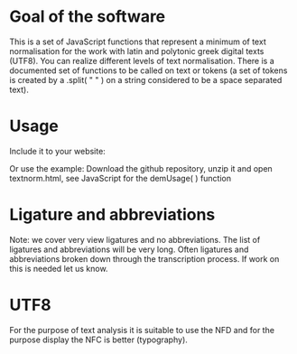# Goal of the software

This is a set of JavaScript functions that represent a minimum of text normalisation for the work with latin and polytonic greek digital texts (UTF8). You can realize different levels of text normalisation. There is a documented set of functions to be called on text or tokens (a set of tokens is created by a  .split( " " ) on a string considered to be a space separated text). 

# Usage

Include it to your website: <script type="text/javascript" src="js/textnorm.js"></script>

Or use the example: Download the github repository, unzip it and open textnorm.html, see JavaScript for the demUsage( ) function

# Ligature and abbreviations

Note: we cover very view ligatures and no abbreviations. The list of ligatures and abbreviations will be very long. Often ligatures and abbreviations broken down through the transcription process. If work on this is needed let us know.

# UTF8

For the purpose of text analysis it is suitable to use the NFD and for the purpose display the NFC is better (typography). 
